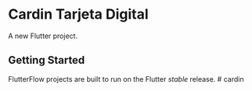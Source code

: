 # Cardin Tarjeta Digital

A new Flutter project.

## Getting Started

FlutterFlow projects are built to run on the Flutter _stable_ release.
#   c a r d i n  
 